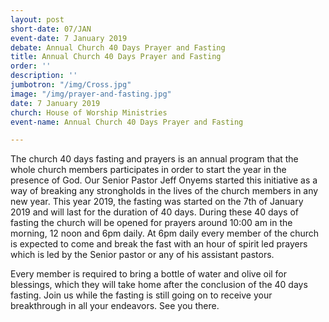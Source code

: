 ```yaml
---
layout: post
short-date: 07/JAN
event-date: 7 January 2019
debate: Annual Church 40 Days Prayer and Fasting
title: Annual Church 40 Days Prayer and Fasting
order: ''
description: ''
jumbotron: "/img/Cross.jpg"
image: "/img/prayer-and-fasting.jpg"
date: 7 January 2019
church: House of Worship Ministries
event-name: Annual Church 40 Days Prayer and Fasting

---
```

The church 40 days fasting and prayers is an annual program that the whole church members participates in order to start the year in the presence of God. Our Senior Pastor Jeff Onyems started this initiative as a way of breaking any strongholds in the lives of the church members in any new year. This year 2019, the fasting was started on the 7th of January 2019 and will last for the duration of 40 days. During these 40 days of fasting the church will be opened for prayers around 10:00 am in the morning, 12 noon and 6pm daily. At 6pm daily every member of the church is expected to come and break the fast with an hour of spirit led prayers which is led by the Senior pastor or any of his assistant pastors.

Every member is required to bring a bottle of water and olive oil for blessings, which they will take home after the conclusion of the 40 days fasting. Join us while the fasting is still going on to receive your breakthrough in all your endeavors. See you there.